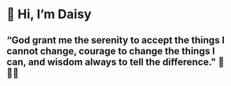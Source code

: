 # 👋 Hi, I’m Daisy 
## “God grant me the serenity to accept the things I cannot change, courage to change the things I can, and wisdom always to tell the difference." 💖🌸🌈

<!---
daisyzhang2024/daisyzhang2024 is a ✨ special ✨ repository because its `README.md` (this file) appears on your GitHub profile.
You can click the Preview link to take a look at your changes.
--->
